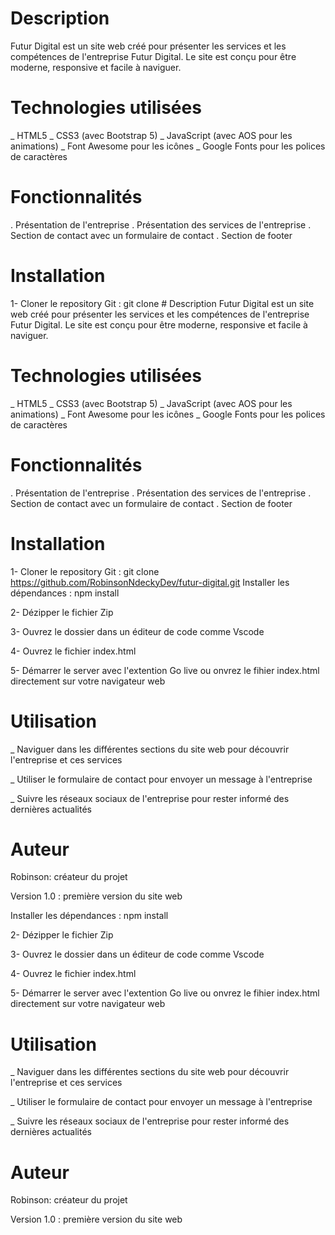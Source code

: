 # Description
Futur Digital est un site web créé pour présenter les services et les compétences de l'entreprise Futur Digital. Le site est conçu pour être moderne, responsive et facile à naviguer.

# Technologies utilisées
_ HTML5
_ CSS3 (avec Bootstrap 5)
_ JavaScript (avec AOS pour les animations)
_ Font Awesome pour les icônes
_ Google Fonts pour les polices de caractères

# Fonctionnalités
. Présentation de l'entreprise
. Présentation des services de l'entreprise
. Section de contact avec un formulaire de contact
. Section de footer


# Installation
1- Cloner le repository Git : git clone # Description
Futur Digital est un site web créé pour présenter les services et les compétences de l'entreprise Futur Digital. Le site est conçu pour être moderne, responsive et facile à naviguer.

# Technologies utilisées
_ HTML5
_ CSS3 (avec Bootstrap 5)
_ JavaScript (avec AOS pour les animations)
_ Font Awesome pour les icônes
_ Google Fonts pour les polices de caractères

# Fonctionnalités
. Présentation de l'entreprise
. Présentation des services de l'entreprise
. Section de contact avec un formulaire de contact
. Section de footer


# Installation
1- Cloner le repository Git : git clone https://github.com/RobinsonNdeckyDev/futur-digital.git
Installer les dépendances : npm install

2- Dézipper le fichier Zip

3- Ouvrez le dossier dans un éditeur de code comme Vscode

4- Ouvrez le fichier index.html

5- Démarrer le server avec l'extention Go live ou onvrez le fihier index.html directement sur votre navigateur web


# Utilisation

_ Naviguer dans les différentes sections du site web pour découvrir l'entreprise et ces services

_ Utiliser le formulaire de contact pour envoyer un message à l'entreprise

_ Suivre les réseaux sociaux de l'entreprise pour rester informé des dernières actualités


# Auteur
Robinson: créateur du projet

Version 1.0 : première version du site web

Installer les dépendances : npm install

2- Dézipper le fichier Zip

3- Ouvrez le dossier dans un éditeur de code comme Vscode

4- Ouvrez le fichier index.html

5- Démarrer le server avec l'extention Go live ou onvrez le fihier index.html directement sur votre navigateur web


# Utilisation

_ Naviguer dans les différentes sections du site web pour découvrir l'entreprise et ces services

_ Utiliser le formulaire de contact pour envoyer un message à l'entreprise

_ Suivre les réseaux sociaux de l'entreprise pour rester informé des dernières actualités


# Auteur
Robinson: créateur du projet

Version 1.0 : première version du site web
